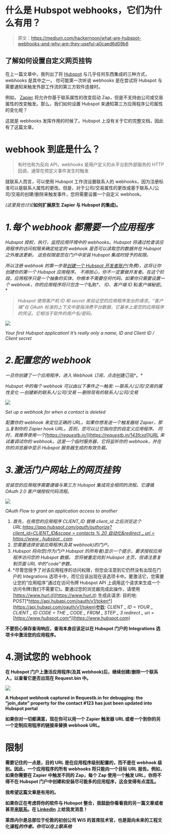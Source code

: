 # 什么是 Hubspot webhooks，它们为什么有用？

> 原文：<https://medium.com/hackernoon/what-are-hubspot-webhooks-and-why-are-they-useful-a0caed6d09b6>

## 了解如何设置自定义网页挂钩

在上一篇文章中，我列出了将 [Hubspot](https://hackernoon.com/tagged/hubspot) 与几乎任何东西集成的三种方式，webhooks 是其中之一。
你可能第一次听说 webhooks 是在尝试将 Hubspot 与需要通知来触发外部工作流的第三方软件连接时。

例如， [Zapier](https://hackernoon.com/tagged/zapier) 将允许你基于联系属性的改变启动 Zap，但是不支持由公司或交易属性的改变触发。那么，我们如何设置 Hubspot 来通知第三方应用程序公司属性的变化呢？

这就是 webhooks 发挥作用的时候了。Hubspot 上没有关于它的完整文档，因此有了这篇文章。

# webhook 到底是什么？

> 有时也称为反向 API，webhooks 是用户定义的从平台到外部服务的 HTTP 回调，通常在预定义事件发生时触发

就联系人而言，可以使用 Hubspot 工作流设置联系人的 webhooks，因为注册标准可以是联系人属性的更改。但是，对于公司/交易属性的更改或基于联系人/公司/交易的创建/删除来触发事件，您将需要设置一个自定义 webhook。

*(这里我也讨论*[](/@getlionel/how-to-connect-hubspot-and-zapier-b6ceaee9972f)**如何扩展原生 Zapier 与 Hubspot 的集成)。**

# *1.每个 webhook 都需要一个应用程序*

*Hubspot *授权*，*执行*，*监控*应用环境中的 webhooks。Hubspot 将通过检查该应用程序的访问权限来确定给定的 webhook 是否可以读取您的数据并在 Hubspot 之外推送更新。
这些权限是您在门户中安装 Hubspot 集成时授予的权限。*

*所以注册 webhook 的第一步是[创建一个 Hubspot 开发者账户](https://app.hubspot.com/signup/developers)(免费)，这将让你创建你的第一个 Hubspot 应用程序。
不用担心，你不一定要做开发者。在这个阶段，应用程序只是一个抽象的实体，你根本不需要任何代码。如果你只需要设置一个 webhook，你的应用程序将只包含一个*名称*、 *ID、客户端 ID* 和*客户端秘密*。*

> *Hubspot 使用客户机 ID 和 secret 来验证您的应用程序发出的请求。“客户端”在 OAuth 标准的上下文中是指消费平台数据，它基本上是您的应用程序的凭证。它相当于软件的用户名/密码。*

*![](img/cbea6b75e9107172f646f11fedae593d.png)*

*Your first Hubspot application! It’s really only a name, ID and Client ID / Client secret*

# *2.配置您的 webhook*

*一旦你创建了一个应用程序，进入 *Webhook 订阅*，点击*创建订阅*。*

*Hubspot 中的每个 webhook 可以由以下事件之一触发:
—联系人/公司/交易的属性变化
—创建新的联系人/公司/交易
—删除现有的联系人/公司/交易*

*![](img/ed3f6ea9ce3aa05cdd3062905f8a87d3.png)*

*Set up a webhook for when a contact is deleted*

*配置你的 webhook 来定位正确的 URL。如果你想发送一个触发器给 Zapier，那么复制你的 Zapier hook URL。否则，您可以让它指向您的自定义应用程序。
同时，我推荐使用一个[https://requestb.in/](https://requestb.in/143fcxd1)URL 来试着调试你的 webhook。这是一个临时服务器，它将监听你的 webhook，并在你的浏览器中显示 Hubspot 服务器生成的有效负载。*

# *3.激活门户网站上的网页挂钩*

*安装您的应用程序需要遵循与第三方 Hubspot 集成完全相同的流程。它遵循 OAuth 2.0 *客户端授权代码流程*。*

*![](img/620acc04d04a0a79012a13e68375b68d.png)*

*OAuth Flow to grant an application access to another*

1.  *首先，在用您的应用程序 CLIENT_ID 替换 client_id 之后浏览这个 URL:[https://app.hubspot.com/oauth/authorize?client_id=CLIENT_ID&scope = contacts % 20 自动化&redirect _ uri = https://www . hubspot . com](https://app.hubspot.com/oauth/authorize?client_id=ea720b12-502d-46cc-866f-dd58448b89d1&scope=contacts%20automation&redirect_uri=https://www.hubspot.com)*
2.  *您需要选择安装应用程序(及其 webhook)的门户。*
3.  *Hubspot 将向您(作为门户 Hubspot 的所有者)显示一个提示，要求授权应用程序访问您的 Hubspot 数据。
    您将被重定向到 Hubspot 主页，但请注意复制页面 URL 中的“code”参数。*
4.  *尽管您授予了对该应用程序的访问权限，但您会注意到它仍然没有出现在门户的 Integrations 选项卡中，而它应该出现在该选项卡中。要激活它，您需要让您的“应用程序”通过在访问令牌 Hubspot API 上调用这个请求来生成一个访问令牌(我们不需要它)。要通过您的浏览器完成此操作，请使用 [https://www.hurl.it](https://www.hurl.it) 生成此请求:
    目的地: *POST*[*https://api.hubapi.com/oauth/v1/token*](https://api.hubapi.com/oauth/v1/token)参数: *CLIENT _ ID = YOUR _ CLIENT _ ID
    CODE = THE _ CODE _ FROM _ STEP _ 3
    redirect _ uri =*[*https://www.hubspot.com*](https://www.hubspot.com)*

**不要担心保存查询响应，查询本身应该足以在 Hubspot 门户的 Integrations 选项卡中激活您的应用程序。**

# **4.测试您的 webhook**

**在 Hubspot 门户上激活应用程序(及其 webhook)后，继续创建/删除一个联系人，以查看它是否出现在 Request.bin 中。**

**![](img/ce5b8fdbe1d52fd9f6634fd924149b01.png)**

**A Hubspot webhook captured in Requestb.in for debugging: the “join_date” property for the contact #123 has just been updated into Hubspot portal**

**如果你对一切都满意，现在你可以用一个 Zapier 触发器 URL 或者一个到你的另一个定制应用程序的链接来替换 webhook URL。**

# **限制**

**需要记住的一点是，目的 URL 是在应用程序级别配置的，而不是在 webhook 级别。因此，一个应用程序的所有 webhooks 将只能向一个目标 URL 报告。例如，如果你需要在 Zapier 中触发不同的 Zap，每个 Zap 使用一个触发 URL，你将不得不在 Hubspot 门户中创建和安装尽可能多的应用程序，这会变得有点混乱。**

**我希望这篇文章是有用的。**

**如果你正在考虑将你的软件与 Hubspot 整合，我鼓励你看看我的另一篇文章或者甚至[来联系](mailto:hi@getlionel.com)。在 [LinkedIn](https://linkedin.com/in/martinlionel) 上给我发消息！**

**莱昂内尔是总部位于伦敦的初创公司 Wi5 的首席技术官，也是面向未来的工程文化课程[](https://hackernoon.com/why-the-platform-model-is-broken-a51478b1b4ee)**的作者。你可以在*[](https://getlionel.com)*上联系他****
